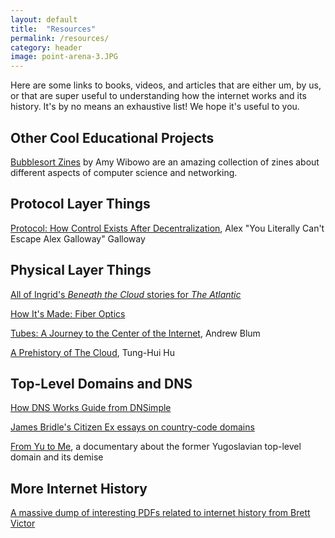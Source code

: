 ```yaml
---
layout: default
title:  "Resources"
permalink: /resources/
category: header
image: point-arena-3.JPG
---
```


Here are some links to books, videos, and articles that are either um, by us, or that are super useful to understanding how the internet works and its history. It's by no means an exhaustive list! We hope it's useful to you.

## Other Cool Educational Projects

[Bubblesort Zines](http://bubblesort-zines.myshopify.com/) by Amy Wibowo are an amazing collection of zines about different aspects of computer science and networking. 

## Protocol Layer Things

[Protocol: How Control Exists After Decentralization](http://www.powells.com/book/protocol-how-control-exists-after-decentralization-9780262572330/66-0), Alex "You Literally Can't Escape Alex Galloway" Galloway

## Physical Layer Things

[All of Ingrid's *Beneath the Cloud* stories for *The Atlantic*](http://theatlantic.com/author/ingrid-burrington/)

[How It's Made: Fiber Optics](https://www.youtube.com/watch?v=u1DRrAhQJtM)

[Tubes: A Journey to the Center of the Internet](http://www.powells.com/book/tubes-a-journey-to-the-center-of-the-internet-9780061994951/18-0), Andrew Blum

[A Prehistory of The Cloud](http://www.powells.com/book/a-prehistory-of-the-cloud-9780262029513/62-1), Tung-Hui Hu

## Top-Level Domains and DNS

[How DNS Works Guide from DNSimple](https://howdns.works/)

[James Bridle's Citizen Ex essays on country-code domains](http://citizen-ex.com/stories)

[From Yu to Me](https://vimeo.com/95833310), a documentary about the former Yugoslavian top-level domain and its demise

## More Internet History

[A massive dump of interesting PDFs related to internet history from Brett Victor](http://worrydream.com/refs/)
